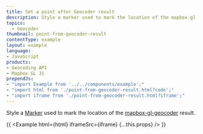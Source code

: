 ```yaml
---
title: Set a point after Geocoder result
description: Style a marker used to mark the location of the mapbox-gl-geocoder result.
topics:
  - Geocoder
thumbnail: point-from-geocoder-result
contentType: example
layout: example
language:
- JavaScript
products:
- Geocoding API
- Mapbox GL JS
prependJs:
- "import Example from '../../components/example';"
- "import html from './point-from-geocoder-result.html?code';"
- "import iframe from './point-from-geocoder-result.html?iframe';"
---
```


Style a [Marker](/mapbox-gl-js/api/markers/#marker) used to mark the location of the [mapbox-gl-geocoder](https://github.com/mapbox/mapbox-gl-geocoder) result.

{{ <Example html={html} iframeSrc={iframe} {...this.props} /> }}

